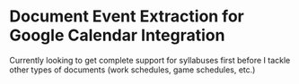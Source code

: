 # Document Event Extraction for Google Calendar Integration

Currently looking to get complete support for syllabuses first before I tackle other types of documents (work schedules, game schedules, etc.)


